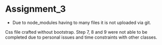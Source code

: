 # Assignment_3


- Due to node_modules having to many files it is not uploaded via git.


Css file crafted without bootstrap.
Step 7, 8 and 9 were not able to be completed due to personal issues and time constraints with other classes.
